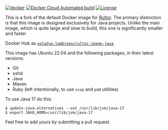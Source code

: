 [![docker](https://github.com/volodya-lombrozo/rultor-image/actions/workflows/docker.yml/badge.svg)](https://github.com/volodya-lombrozo/rultor-image/actions/workflows/docker.yml)
[![Docker Cloud Automated build](https://img.shields.io/docker/cloud/automated/volodya-lombrozo/rultor-image)](https://hub.docker.com/r/volodya-lombrozo/rultor-image)
[![License](https://img.shields.io/badge/license-MIT-green.svg)](https://github.com/volodya-lombrozo/total/rultor-image/master/LICENSE.txt)

This is a fork of the default Docker image
for [Rultor](https://github.com/yegor256/rultor-image). The primary distinction
is that this image is designed exclusively for Java projects. Unlike the main
image, which is quite large and slow to build, this one is significantly smaller
and faster

Docker Hub
as [`volodya-lombrozo/rultor-image-java`](https://hub.docker.com/r/volodya-lombrozo/rultor-image-java).

This image has Ubuntu 22.04 and the following packages, in their latest
versions:

* Git
* sshd
* Java
* Maven
* Ruby (left intentionally, to use `xcop` and `pdd` utilities)

To use Java 17 do this:

```
$ update-java-alternatives --set /usr/lib/jvm/java-17
$ export JAVA_HOME=/usr/lib/jvm/java-17
```

Feel free to add yours by submitting a pull request.
